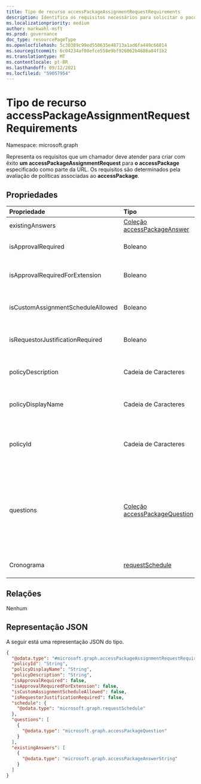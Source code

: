 ```yaml
---
title: Tipo de recurso accessPackageAssignmentRequestRequirements
description: Identifica os requisitos necessários para solicitar o pacote de acesso especificado.
ms.localizationpriority: medium
author: markwahl-msft
ms.prod: governance
doc_type: resourcePageType
ms.openlocfilehash: 5c30389c99ed550635e48713a1ad6fa449c66814
ms.sourcegitcommit: 6c04234af08efce558e9bf926062b4686a84f1b2
ms.translationtype: MT
ms.contentlocale: pt-BR
ms.lasthandoff: 09/12/2021
ms.locfileid: "59057954"
---
```

# <a name="accesspackageassignmentrequestrequirements-resource-type"></a>Tipo de recurso accessPackageAssignmentRequestRequirements

Namespace: microsoft.graph

Representa os requisitos que um chamador deve atender para criar com êxito **um accessPackageAssignmentRequest** para **o accessPackage** especificado como parte da URL. Os requisitos são determinados pela avaliação de políticas associadas ao **accessPackage**. 

## <a name="properties"></a>Propriedades
| Propriedade                     | Tipo                      | Descrição |
| :--------------------------- | :------------------------ | :---------- |
| existingAnswers | [Coleção accessPackageAnswer](../resources/accesspackageanswer.md)  | Respostas que já foram fornecidas. |
| isApprovalRequired | Boleano | Indica se uma solicitação deve ser aprovada por um aprovador. |
| isApprovalRequiredForExtension  | Boleano | Indica se a aprovação é necessária quando um usuário tenta estender seu acesso. |
| isCustomAssignmentScheduleAllowed | Boleano | Indica se o solicitante tem permissão para definir uma agenda personalizada. |
| isRequestorJustificationRequired | Boleano | Indica se um solicitante deve fornecer justificativa ao enviar uma solicitação de atribuição. |
| policyDescription | Cadeia de Caracteres | A descrição da política que o usuário está tentando solicitar acesso usando.  |
| policyDisplayName | Cadeia de Caracteres | O nome de exibição da política que o usuário está tentando solicitar acesso usando. |
| policyId | Cadeia de Caracteres | O identificador da política à que esses requisitos estão associados. Esse identificador pode ser usado ao criar uma nova solicitação de atribuição. |
| questions | [Coleção accessPackageQuestion](../resources/accesspackagequestion.md) | Perguntas configuradas na política. As perguntas podem ser necessárias ou opcionais; os chamadores podem determinar se uma pergunta é necessária ou opcional com base na **propriedade isRequired** em **accessPackageQuestion**. |
| Cronograma | [requestSchedule](../resources/requestschedule.md) | Restrições de agendamento impostas, se alguma. |

## <a name="relationships"></a>Relações
Nenhum

## <a name="json-representation"></a>Representação JSON

A seguir está uma representação JSON do tipo.

<!-- { 
  "blockType": "resource", 
  "@odata.type": "microsoft.graph.accessPackageAssignmentRequestRequirements" 
}-->

``` json
{
  "@odata.type": "#microsoft.graph.accessPackageAssignmentRequestRequirements",
  "policyId": "String",
  "policyDisplayName": "String",
  "policyDescription": "String",
  "isApprovalRequired": false,
  "isApprovalRequiredForExtension": false,
  "isCustomAssignmentScheduleAllowed": false,
  "isRequestorJustificationRequired": false,
  "schedule": {
    "@odata.type": "microsoft.graph.requestSchedule"
  },
  "questions": [
    {
      "@odata.type": "microsoft.graph.accessPackageQuestion"
    }
  ],
  "existingAnswers": [
    {
      "@odata.type": "microsoft.graph.accessPackageAnswerString"
    }
  ]
}
```
